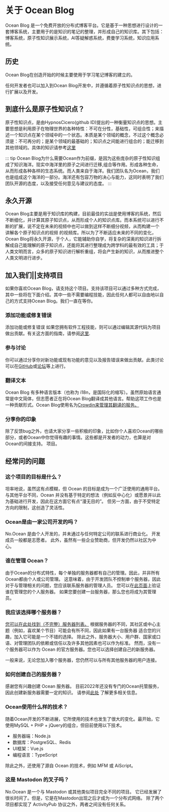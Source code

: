 # 关于 Ocean Blog

Ocean Blog 是一个免费开放的分布式博客平台。它是基于一种思想进行设计的一套博客系统，主要用于的是知识的笔记的整理，并形成自己的知识库。其下包括：博客系统，原子性知识展示系统，AI答疑解惑系统，费曼学习系统，知识应用系统。


## 历史

Ocean Blog在创造开始的时候主要使用于学习笔记博客的建立的。

任何开发者也可以加入到Ocean Blog开发中，并遵循着原子性知识点的思想，进行扩展以及开发。

## 到底什么是原子性知识点？

原子性知识点，是由HypnosCicero(github ID)提出的一种衡量知识点的思想。主要思想是利用原子在物理世界的各种特性：不可在分性，基础性，可组合性；来描述一个知识点在某个领域中的一个状态。本质是某个领域的概念，不过这个概念必须是：不可再分的；是某个领域的最基础的；知识点之间能进行组合的；能迁移到其他领域的。具体的知识请参考[这里]()<!--这里补充连接变化-->

::: tip
Ocean Blog为什么需要Ocean作为前缀，是因为这些庞杂的原子性知识组成了知识海洋。现实中海洋里的原子之间进行迁移,组合等作用。形成各种生命，从而形成各种各样的生态系统。而人类来自于海洋。我们团队名为Ocean，我们也是组成这个海洋的一部分。海洋还有包容万物的决心与能力，这同时表明了我们团队开源的态度，以及接受任何意见与建议的态度。
:::


## 永久开源
Ocean Blog主要是用于知识库的构建，目前最佳的实战是使用博客的系统，然后不断细化，并计算其原子知识点，从而形成个人的知识点库。而本系统可以进行不断的扩展，说不定在未来的视频中也可以做到这样不断细分视频，从而构建一个 讲解各个原子知识点的视频 的视频库。所以为了不断适应未来的不同的变化，Ocean Blog将永久开源，于个人，它能辅助你自学，将复杂的深奥的知识进行拆解成自己能理解的原子知识点，还能将其进行整理成为跨学科的最有效的工具；于人类文明而言，众多的原子知识进行解析重组，将会产生新的知识，从而推进整个人类文明进行进步。



## 加入我们||支持项目
如果你喜欢Ocean Blog，请支持这个项目。支持该项目可以通过多种方式完成，其中一些将在下面介绍。其中一些不需要编程技能，因此任何人都可以自由地以自己的方式支持Ocean Blog。我们一直在等你。

### 添加功能或修复错误
添加功能或修复错误 如果您拥有软件工程技能，则可以通过编辑其源代码为项目做出贡献。有关这方面的指南，请参阅[这里](https://github.com/Ocean-dev/Ocean/blob/develop/CONTRIBUTING.md).
<!--TODO 将连接地址进行更换-->

### 参与讨论
你可以通过分享你对新功能或现有功能的意见以及报告错误来做出贡献。此类讨论可以在[GitHub](https://github.com/Ocean-dev)或[论坛](https://forum.Ocean.io/)等上进行。
<!--TODO 将连接地址进行更换-->

### 翻译文本
 Ocean Blog 有多种语言版本（也称为 i18n，是国际化的缩写）。虽然原始语言通常是中文简体，但志愿者正在将Ocean Blog翻译成其他语言。帮助这项工作也是一种贡献形式。Ocean Blog使用名为[Crowdin来管理其翻译的服务。](https://crowdin.com/project/Ocean)
<!--TODO 更换地址-->

### 分享你的印象
除了反馈bug之外，也请大家分享一些积极的印象，比如你个人喜欢Ocean的哪些部分，或者Ocean中你觉得有趣的事情。这些都是开发者的动力，也算是对Ocean的间接支持。 项目。

## 经常问的问题
### 这个项目的目标是什么？
坦率地说，虽然这有点模糊，但 Ocean 的目标是成为一个广泛使用的通用平台。 与其他平台不同，Ocean 并没有基于特定的想法（例如反中心化）或愿景并以此为基础进行开发，因此在这方面它有点“漫无目的”。 但另一方面，由于不受特定方向的限制，这创造了灵活性。


### Ocean是由一家公司开发的吗？
No.Ocean 是由个人开发的，并未通过与任何特定公司的联系进行商业化。 开发成员一般都是志愿者。 此外，虽然有一些企业赞助商，但开发仍然以社区为中心。

### 谁在管理 Ocean？
由于Ocean的分布式特性，每个单独的服务器都有自己的管理。因此，并非所有Ocean都由个人或公司管理。 这意味着，由于开发团队不控制单个服务器，因此对于与管理相关的问题，您应该联系服务器的管理人员。 您可以在[此页面](/zh/about)上验证谁在管理您的个人服务器。 如果您要创建一台服务器，那么您也将成为其管理员。

### 我应该选择哪个服务器？
[您可以在此处找到（不完整）服务器列表。](../instances.md) 根据服务器的不同，其社区或中心主题（例如，喜欢某个节目）可能会有所不同，因此如果有一台服务器 适合您的兴趣，加入它可能是一个不错的选择。 除此之外，服务器大小、用户群、国家或口语、对管理团队的依赖或信任以及许多其他因素也可以作为标准。 然而，没有一个服务器可以作为 Ocean 的官方服务器。您也可以选择创建自己的新服务器。

一般来说，无论您加入哪个服务器，您仍然可以与所有其他服务器的用户连接。

### 如何创建自己的服务器？
感谢您有兴趣创建 Ocean 服务器。 目前2022年还没有专门的Ocean托管服务，因此创建新服务器需要一定的知识。 请参阅[此处](./install.md) 了解更多相关信息。

### Ocean使用什么样的技术？
随着Ocean开发的不断进展，它所使用的技术也发生了很大的变化。最开始，它使用MySQL + PHP + jQuery的组合，但目前使用以下技术。
- 服务器端：Node.js
- 数据库：PostgreSQL、Redis
- UI框架：Vue.js
- 编程语言：TypeScript

除此之外，还使用了源自 Ocean 的技术，例如 MFM 或 AiScript。

### 这是 Mastodon 的叉子吗？
No.Ocean 是一个与 Mastodon 或其他类似项目完全不同的项目。 它已经发展了很长时间了。但是，它是在Mastodon出现之后才成为一个分布式网络。 除了两个项目都实现了 ActivityPub 协议之外，两者之间没有任何关系。
